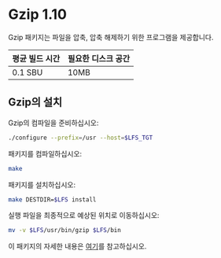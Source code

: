 # Gzip 1.10

Gzip 패키지는 파일을 압축, 압축 해제하기 위한 프로그램을 제공합니다.

| 평균 빌드 시간 | 필요한 디스크 공간 |
| --- | --- |
| 0.1 SBU | 10MB |

## Gzip의 설치

Gzip의 컴파일을 준비하십시오:

```sh
./configure --prefix=/usr --host=$LFS_TGT
```

패키지를 컴파일하십시오:

```sh
make
```

패키지를 설치하십시오:

```sh
make DESTDIR=$LFS install
```

실행 파일을 최종적으로 예상된 위치로 이동하십시오:

```sh
mv -v $LFS/usr/bin/gzip $LFS/bin
```

이 패키지의 자세한 내용은 [여기](/8/60.html)를 참고하십시오.